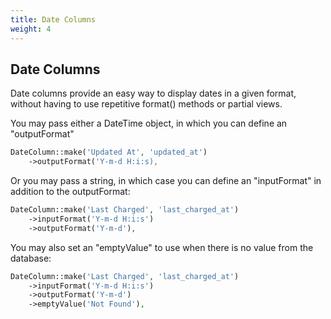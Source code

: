 ```yaml
---
title: Date Columns
weight: 4
---
```


## Date Columns

Date columns provide an easy way to display dates in a given format, without having to use repetitive format() methods or partial views.

You may pass either a DateTime object, in which you can define an "outputFormat"
```php
DateColumn::make('Updated At', 'updated_at')
    ->outputFormat('Y-m-d H:i:s),
```

Or you may pass a string, in which case you can define an "inputFormat" in addition to the outputFormat:
```php
DateColumn::make('Last Charged', 'last_charged_at')
    ->inputFormat('Y-m-d H:i:s')
    ->outputFormat('Y-m-d'),
```

You may also set an "emptyValue" to use when there is no value from the database:
```php
DateColumn::make('Last Charged', 'last_charged_at')
    ->inputFormat('Y-m-d H:i:s')
    ->outputFormat('Y-m-d')
    ->emptyValue('Not Found'),
```

